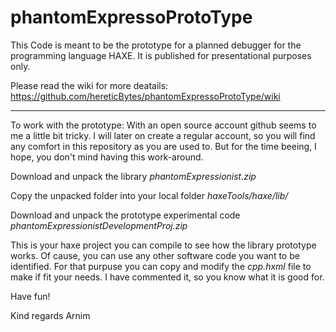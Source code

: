 # phantomExpressoProtoType

This Code is meant to be the prototype for a planned debugger for the programming language HAXE. It is published for presentational purposes only. 

Please read the wiki for more deatails: 
https://github.com/hereticBytes/phantomExpressoProtoType/wiki

---------------------------------------------

To work with the prototype:
  With an open source account github seems to me a little bit tricky. I will later on create a regular account, 
  so you will find any comfort in this repository as you are used to. But for the time beeing, I hope, you
  don't mind having this work-around.


Download and unpack the library
  _phantomExpressionist.zip_	

Copy the unpacked folder into your local folder _haxeTools/haxe/lib/_  

Download and unpack the prototype experimental code
	_phantomExpressionistDevelopmentProj.zip_
	
This is your haxe project you can compile to see how the library prototype works. Of cause, you can 
use any other software code you want to be identified. For that purpuse you can copy and modify
the _cpp.hxml_ file to make if fit your needs. I have commented it, so you know what it is good for.

Have fun!

Kind regards
Arnim
